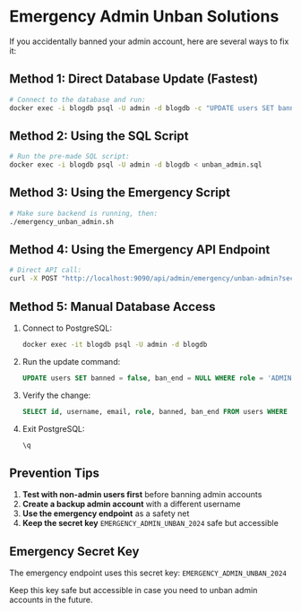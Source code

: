 # Emergency Admin Unban Solutions

If you accidentally banned your admin account, here are several ways to fix it:

## Method 1: Direct Database Update (Fastest)

```bash
# Connect to the database and run:
docker exec -i blogdb psql -U admin -d blogdb -c "UPDATE users SET banned = false, ban_end = NULL WHERE role = 'ADMIN';"
```

## Method 2: Using the SQL Script

```bash
# Run the pre-made SQL script:
docker exec -i blogdb psql -U admin -d blogdb < unban_admin.sql
```

## Method 3: Using the Emergency Script

```bash
# Make sure backend is running, then:
./emergency_unban_admin.sh
```

## Method 4: Using the Emergency API Endpoint

```bash
# Direct API call:
curl -X POST "http://localhost:9090/api/admin/emergency/unban-admin?secretKey=EMERGENCY_ADMIN_UNBAN_2024"
```

## Method 5: Manual Database Access

1. Connect to PostgreSQL:
   ```bash
   docker exec -it blogdb psql -U admin -d blogdb
   ```

2. Run the update command:
   ```sql
   UPDATE users SET banned = false, ban_end = NULL WHERE role = 'ADMIN';
   ```

3. Verify the change:
   ```sql
   SELECT id, username, email, role, banned, ban_end FROM users WHERE role = 'ADMIN';
   ```

4. Exit PostgreSQL:
   ```sql
   \q
   ```

## Prevention Tips

1. **Test with non-admin users first** before banning admin accounts
2. **Create a backup admin account** with a different username
3. **Use the emergency endpoint** as a safety net
4. **Keep the secret key** `EMERGENCY_ADMIN_UNBAN_2024` safe but accessible

## Emergency Secret Key

The emergency endpoint uses this secret key: `EMERGENCY_ADMIN_UNBAN_2024`

Keep this key safe but accessible in case you need to unban admin accounts in the future.
